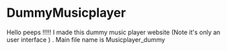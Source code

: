 # DummyMusicplayer
Hello peeps !!!!! I made this  dummy music player website (Note it's only an user interface ) .
Main file name is Musicplayer_dummy

